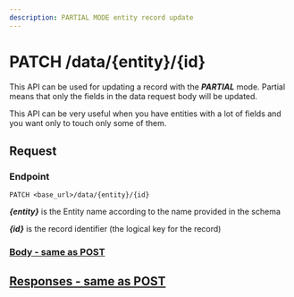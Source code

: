 ```yaml
---
description: PARTIAL MODE entity record update
---
```


# PATCH /data/{entity}/{id}

This API can be used for updating a record with the _**PARTIAL**_ mode. Partial means that only the fields in the data request body will be updated.

This API can be very useful when you have entities with a lot of fields and you want only to touch only some of them.

## Request

### Endpoint

```
PATCH <base_url>/data/{entity}/{id}
```

_**{entity}**_ is the Entity name according to the name provided in the schema

_**{id}**_ is the record identifier (the logical key for the record)&#x20;

### [Body - same as POST](post-data-entity.md#body)

## [Responses - same as POST](post-data-entity.md#responses)&#x20;
